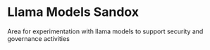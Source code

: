 # Llama Models Sandox
Area for experimentation with llama models to support security and governance activities
